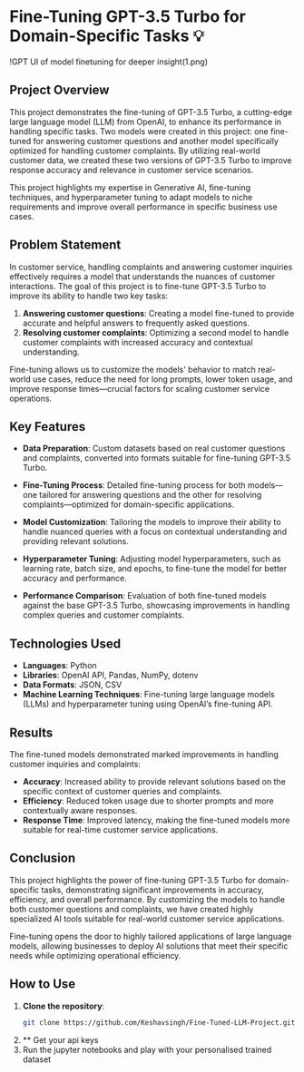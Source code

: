 # Fine-Tuning GPT-3.5 Turbo for Domain-Specific Tasks 💡

!GPT UI of model finetuning for deeper insight(1.png)

## Project Overview

This project demonstrates the fine-tuning of GPT-3.5 Turbo, a cutting-edge large language model (LLM) from OpenAI, to enhance its performance in handling specific tasks. Two models were created in this project: one fine-tuned for answering customer questions and another model specifically optimized for handling customer complaints. By utilizing real-world customer data, we created these two versions of GPT-3.5 Turbo to improve response accuracy and relevance in customer service scenarios.

This project highlights my expertise in Generative AI, fine-tuning techniques, and hyperparameter tuning to adapt models to niche requirements and improve overall performance in specific business use cases.

## Problem Statement

In customer service, handling complaints and answering customer inquiries effectively requires a model that understands the nuances of customer interactions. The goal of this project is to fine-tune GPT-3.5 Turbo to improve its ability to handle two key tasks:
1. **Answering customer questions**: Creating a model fine-tuned to provide accurate and helpful answers to frequently asked questions.
2. **Resolving customer complaints**: Optimizing a second model to handle customer complaints with increased accuracy and contextual understanding.

Fine-tuning allows us to customize the models' behavior to match real-world use cases, reduce the need for long prompts, lower token usage, and improve response times—crucial factors for scaling customer service operations.

## Key Features

- **Data Preparation**: Custom datasets based on real customer questions and complaints, converted into formats suitable for fine-tuning GPT-3.5 Turbo.
  
- **Fine-Tuning Process**: Detailed fine-tuning process for both models—one tailored for answering questions and the other for resolving complaints—optimized for domain-specific applications.

- **Model Customization**: Tailoring the models to improve their ability to handle nuanced queries with a focus on contextual understanding and providing relevant solutions.

- **Hyperparameter Tuning**: Adjusting model hyperparameters, such as learning rate, batch size, and epochs, to fine-tune the model for better accuracy and performance.

- **Performance Comparison**: Evaluation of both fine-tuned models against the base GPT-3.5 Turbo, showcasing improvements in handling complex queries and customer complaints.

## Technologies Used

- **Languages**: Python
- **Libraries**: OpenAI API, Pandas, NumPy, dotenv
- **Data Formats**: JSON, CSV
- **Machine Learning Techniques**: Fine-tuning large language models (LLMs) and hyperparameter tuning using OpenAI’s fine-tuning API.


## Results

The fine-tuned models demonstrated marked improvements in handling customer inquiries and complaints:

- **Accuracy**: Increased ability to provide relevant solutions based on the specific context of customer queries and complaints.
- **Efficiency**: Reduced token usage due to shorter prompts and more contextually aware responses.
- **Response Time**: Improved latency, making the fine-tuned models more suitable for real-time customer service applications.

## Conclusion

This project highlights the power of fine-tuning GPT-3.5 Turbo for domain-specific tasks, demonstrating significant improvements in accuracy, efficiency, and overall performance. By customizing the models to handle both customer questions and complaints, we have created highly specialized AI tools suitable for real-world customer service applications.

Fine-tuning opens the door to highly tailored applications of large language models, allowing businesses to deploy AI solutions that meet their specific needs while optimizing operational efficiency.

## How to Use

1. **Clone the repository**:
   ```bash
   git clone https://github.com/Keshavsingh/Fine-Tuned-LLM-Project.git
2. ** Get your api keys
3. Run the jupyter notebooks and play with your personalised trained dataset
